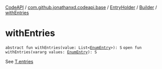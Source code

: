[CodeAPI](../../../index.md) / [com.github.jonathanxd.codeapi.base](../../index.md) / [EntryHolder](../index.md) / [Builder](index.md) / [withEntries](.)

# withEntries

`abstract fun withEntries(value: List<`[`EnumEntry`](../../-enum-entry/index.md)`>): S`
`open fun withEntries(vararg values: `[`EnumEntry`](../../-enum-entry/index.md)`): S`

See [T.entries](../entries.md)

